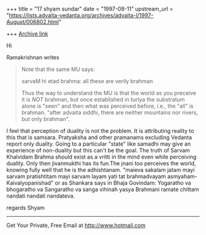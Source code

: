 +++
title = "17 shyam sundar"
date = "1997-08-11"
upstream_url = "https://lists.advaita-vedanta.org/archives/advaita-l/1997-August/006802.html"

+++
[Archive link](https://lists.advaita-vedanta.org/archives/advaita-l/1997-August/006802.html)

Hi

Ramakrishnan writes

>Note that the same MU says:
>
>sarvaM hi etad brahma: all these are verily brahman
>
>Thus the way to understand the MU is that the world as you preceive it
>is _NOT_ brahman, but once established in turIya the substratum alone
is
>"seen" and then what was perceived before, i.e., the "all" is brahman.
>"after advaita siddhi, there are neither mountains nor rivers, but only
>brahman".

I feel that perception of duality is not the problem. It is attributing
reality to this that is samsara. Pratyaksha and other pramanams
excluding Vedanta report only duality. Going to a particular "state"
like samadhi may give an experience of non-duality but this can't be the
goal. The truth of Sarvam Khalvidam Brahma should exist as a vritti in
the mind even while perceiving duality. Only then jivanmukthi has its
fun.The jnani too perceives the world, knowing fully well that he is the
adhishtanam.
"maieva sakalam jatam
 mayi sarvam pratishtitam
 mayi sarvam layam yati
 tat brahmadvayam asmyaham- Kaivalyopanishad"
or as Shankara says in Bhaja Govindam:
Yogaratho va bhogaratho va
Sangaratho va sanga vihinah
yasya Brahmani ramate chittam
nandati nandati nandateva.

regards
Shyam

______________________________________________________
Get Your Private, Free Email at http://www.hotmail.com

